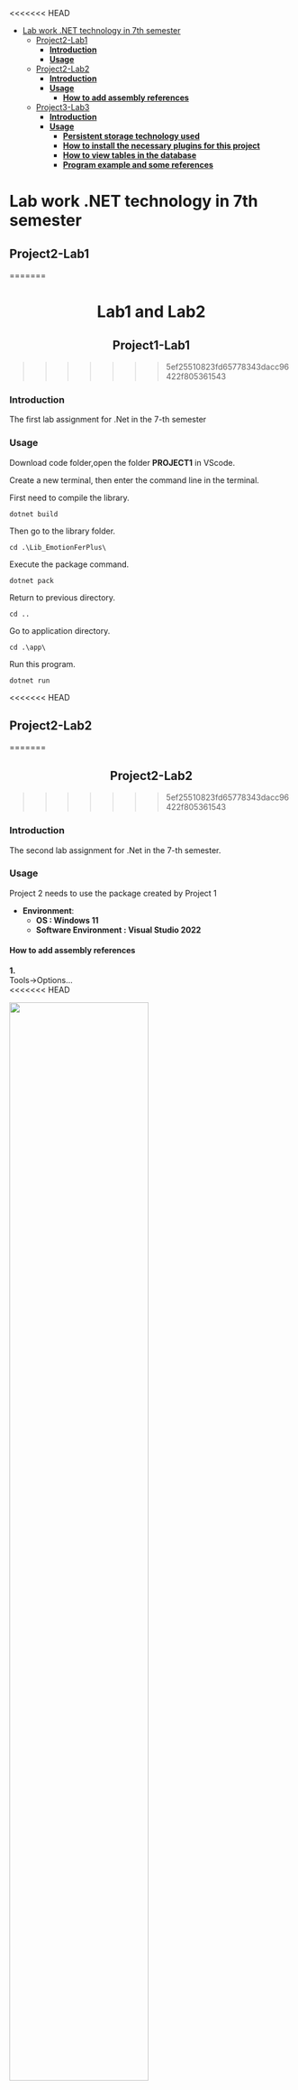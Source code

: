 <<<<<<< HEAD
- [Lab work .NET technology in 7th semester](#lab-work-net-technology-in-7th-semester)
  - [Project2-Lab1](#project2-lab1)
    - [**Introduction**](#introduction)
    - [**Usage**](#usage)
  - [Project2-Lab2](#project2-lab2)
    - [**Introduction**](#introduction-1)
    - [**Usage**](#usage-1)
      - [**How to add assembly references**](#how-to-add-assembly-references)
  - [Project3-Lab3](#project3-lab3)
    - [**Introduction**](#introduction-2)
    - [**Usage**](#usage-2)
      - [**Persistent storage technology used**](#persistent-storage-technology-used)
      - [**How to install the necessary plugins for this project**](#how-to-install-the-necessary-plugins-for-this-project)
      - [**How to view tables in the database**](#how-to-view-tables-in-the-database)
      - [**Program example and some references**](#program-example-and-some-references)
# Lab work .NET technology in 7th semester


##  Project2-Lab1 
=======
# <center> Lab1 and Lab2 </center>
## <center> Project1-Lab1 </center>
>>>>>>> 5ef25510823fd65778343dacc96422f805361543
 
### **Introduction**
The first lab assignment for .Net in the 7-th semester
### **Usage**
Download code folder,open the folder **PROJECT1** in VScode. 

Create a new terminal, then enter the command line in the terminal.  

First need to compile the library.
```shell
dotnet build
```
Then go to the library folder.
```shell 
cd .\Lib_EmotionFerPlus\
``` 
Execute the package command.
```shell
dotnet pack
```
Return to previous directory.
```shell
cd ..
```
Go to application directory.
```shell
cd .\app\
```
Run this program.
```shell 
dotnet run
```
<<<<<<< HEAD



## Project2-Lab2 
=======
## <center>Project2-Lab2 </center>
>>>>>>> 5ef25510823fd65778343dacc96422f805361543
### **Introduction**
The second lab assignment for .Net in the 7-th semester.
### **Usage**
Project 2 needs to use the package created by Project 1  
* **Environment**:
    * **OS : Windows 11**
    * **Software Environment : Visual Studio 2022**  
#### **How to add assembly references**

    
**1.**  
 Tools->Options...  
<<<<<<< HEAD

<img src="https://raw.githubusercontent.com/YUAN-DL/Images/master/Images/lenovo20221020172518.png" height=70% width=70% >  
 
=======
 
<img src="https://github.com/YUAN-DL/Images/blob/master/Images/lenovo20221020172518.png" height=70% width=70% >

>>>>>>> 5ef25510823fd65778343dacc96422f805361543
**2.**  
 NuGet Package Manager->Package Sources.  
 Click the plus sign to add a new assembly reference.  
 
<<<<<<< HEAD
<img src="https://raw.githubusercontent.com/YUAN-DL/Images/master/Images/lenovo20221020173040.png" height=70% width=70% >  
=======
<img src="https://github.com/YUAN-DL/Images/blob/master/Images/lenovo20221020173040.png" height=70% width=70% >  
>>>>>>> 5ef25510823fd65778343dacc96422f805361543

**3.**  
 Click the ellipsis(...).  
 Then need find the directory where the file with the suffix nupkg generated by the command line ```dotnet pack``` in lab1 is located.  

<<<<<<< HEAD
<img src="https://raw.githubusercontent.com/YUAN-DL/Images/master/Images/lenovo20221020173114.png" height=70% width=70% >  
=======
<img src="https://github.com/YUAN-DL/Images/blob/master/Images/lenovo20221020173114.png" height=70% width=70% >  
>>>>>>> 5ef25510823fd65778343dacc96422f805361543

**4.**  
 Usually this file is located in the directory ``` \lib\bin\Debug\ ``` .  
 
<<<<<<< HEAD
<img src="https://raw.githubusercontent.com/YUAN-DL/Images/master/Images/lenovo20221020173203.png" height=70% width=70% >  
=======
<img src="https://github.com/YUAN-DL/Images/blob/master/Images/lenovo20221020173203.png" height=70% width=70% >  
>>>>>>> 5ef25510823fd65778343dacc96422f805361543


**5.**    
Click the update button.  

<<<<<<< HEAD
<img src="https://raw.githubusercontent.com/YUAN-DL/Images/master/Images/lenovo20221020173238.png" height=70% width=70% >  
=======
<img src="https://github.com/YUAN-DL/Images/blob/master/Images/lenovo20221020173238.png" height=70% width=70% >  
>>>>>>> 5ef25510823fd65778343dacc96422f805361543

**6.**  
After updating the assembly source, we can open the nuget package manager to install the packages that need to be added for the current project.  

<<<<<<< HEAD
<img src="https://raw.githubusercontent.com/YUAN-DL/Images/master/Images/lenovo20221020173310.png" height=70% width=70% >  
=======
<img src="https://github.com/YUAN-DL/Images/blob/master/Images/lenovo20221020173310.png" height=70% width=70% >  
>>>>>>> 5ef25510823fd65778343dacc96422f805361543

**7.**  
Install.  

<<<<<<< HEAD
<img src="https://raw.githubusercontent.com/YUAN-DL/Images/master/Images/lenovo20221020173527.png" height=70% width=70% > 

## Project3-Lab3 
### **Introduction**
The third lab assignment for .Net in the 7-th semester.  

### **Usage**
Project-3 is a continuation of Project-2,added new functionality in project 3 to save the results of project 2 in permanent storage, and added some database operations in this project.
#### **Persistent storage technology used**
* Entity Framework Core  
  
#### **How to install the necessary plugins for this project**
* In Visual Studio  
  * Install the necessary plugins
    - **Tools > NuGet Package Manager > Package Manager Console**
      ```shell
      Install-Package Microsoft.EntityFrameworkCore.Sqlite 
      ```

      ```shell
      Install-Package Microsoft.EntityFrameworkCore.Design 
      ```

      ```shell
      Install-Package Microsoft.EntityFrameworkCore.Tools 
      ```
  * Create database  
    - **First, need to change the path to create the database in the datacontext.cs file to the local folder path**
        ```C#
        protected override void OnConfiguring(DbContextOptionsBuilder options)
        => options.UseSqlite($"Data Source=C:\\Users\\ydl74\\source\\repos\\Project3\\Project3\\ImageAnalysis.db");
        ```
    - **Then run the following commands in Package Manager Console (PMC)**
        ```shell
        Add-Migration InitialCreate
        ``` 

        ```shell
        Update-Database
        ```
    
####  **How to view tables in the database**
* In Visual Studio Code
    Install plugin **SQLite** (v0.14.1) in vscode   
####  **Program example and some references** 
  * https://learn.microsoft.com/ru-ru/ef/core/get-started/overview/first-app?tabs=visual-studio
=======
<img src="https://github.com/YUAN-DL/Images/blob/master/Images/lenovo20221020173527.png" height=70% width=70% > 

>>>>>>> 5ef25510823fd65778343dacc96422f805361543
